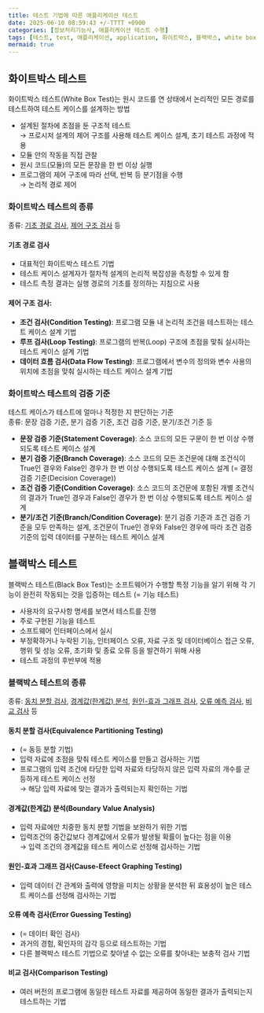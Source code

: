 ```yaml
---
title: 테스트 기법에 따른 애플리케이션 테스트
date: 2025-06-10 08:59:43 +/-TTTT +0900
categories: [정보처리기능사, 애플리케이션 테스트 수행]
tags: [테스트, test, 애플리케이션, application, 화이트박스, 블랙박스, white box, black box]
mermaid: true
---
```


## 화이트박스 테스트
화이트박스 테스트(White Box Test)는 원시 코드를 연 상태에서 논리적인 모든 경로를 테스트하여 테스트 케이스를 설계하는 방법
* 설계된 절차에 초점을 둔 구조적 테스트 <br>→ 프로시저 설계의 제어 구조를 사용해 테스트 케이스 설계, 초기 테스트 과정에 적용
* 모듈 안의 작동을 직접 관찰
* 원시 코드(모듈)의 모든 문장을 한 번 이상 실행
* 프로그램의 제어 구조에 따라 선택, 반복 등 분기점을 수행 <br>→ 논리적 경로 제어

### 화이트박스 테스트의 종류
종류: [기초 경로 검사](#기초-경로-검사), [제어 구조 검사](#제어-구조-검사) 등
#### 기초 경로 검사
* 대표적인 화이트박스 테스트 기법
* 테스트 케이스 설계자가 절차적 설계의 논리적 복잡성을 측정할 수 있게 함
* 테스트 측정 결과는 실행 경로의 기초를 정의하는 지침으로 사용

#### 제어 구조 검사:
* **조건 검사(Condition Testing)**: 프로그램 모듈 내 논리적 조건을 테스트하는 테스트 케이스 설계 기법
* **루프 검사(Loop Testing)**: 프로그램의 반복(Loop) 구조에 초점을 맟춰 실시하는 테스트 케이스 설계 기법
* **데이터 흐름 검사(Data Flow Testing)**: 프로그램에서 변수의 정의와 변수 사용의 위치에 초점을 맞춰 실시하는 테스트 케이스 설계 기법

### 화이트박스 테스트의 검증 기준
테스트 케이스가 테스트에 얼마나 적정한 지 판단하는 기준<br>
종류: 문장 검증 기준, 분기 검증 기준, 조건 검증 기준, 분기/조건 기준 등

* **문장 검증 기준(Statement Coverage)**:
소스 코드의 모든 구문이 한 번 이상 수행되도록 테스트 케이스 설계
* **분기 검증 기준(Branch Coverage)**:
소스 코드의 모든 조건문에 대해 조건식이 True인 결우와 False인 경우가 한 번 이상 수행되도록 테스트 케이스 설계 (= 결정 검증 기준(Decision Coverage))
* **조건 검증 기준(Condition Coverage)**:
소스 코드의 조건문에 포함된 개별 조건식의 결과가 True인 경우과 False인 경우가 한 번 이상 수행되도록 테스트 케이스 설계
* **분기/조건 기준(Branch/Condition Coverage)**:
분기 검증 기준과 조건 검증 기준을 모두 만족하는 설계, 조건문이 True인 경우와 False인 경우에 따라 조건 검증 기준의 입력 데이터를 구분하는 테스트 케이스 설계

## 블랙박스 테스트
블랙박스 테스트(Black Box Test)는 소프트웨어가 수행할 특정 기능을 알기 위해 각 기능이 완전히 작동되는 것을 입증하는 테스트 (= 기능 테스트)
* 사용자의 요구사항 명세를 보면서 테스트를 진행
* 주로 구현된 기능을 테스트
* 소프트웨어 인터페이스에서 실시
* 부정확하거나 누락된 기능, 인터페이스 오류, 자료 구조 및 데이터베이스 접근 오류, 행위 및 성능 오류, 초기화 및 종료 오류 등을 발견하기 위해 사용
* 테스트 과정의 후반부에 적용

### 블랙박스 테스트의 종류
종류: [동치 분할 검사](#동치-분할-검사equivalence-partitioning-testing), [경계값(한계값) 분석](#경계값한계값-분석boundary-value-analysis), [원인-효과 그래프 검사](#원인-효과-그래프-검사cause-efeect-graphing-testing), [오류 예측 검사](#오류-예측-검사error-guessing-testing), [비교 검사](#비교-검사comparison-testing) 등

#### 동치 분할 검사(Equivalence Partitioning Testing)
* (= 동등 분할 기법)
* 입력 자료에 초점을 맞춰 테스트 케이스를 만들고 검사하는 기법
* 프로그램의 입력 조건에 타당한 입력 자료와 타당하지 않은 입력 자료의 개수를 균등하게 테스트 케이스 선정 <br>→ 해당 입력 자료에 맞는 결과가 출력되는지 확인하는 기법

#### 경계값(한계값) 분석(Boundary Value Analysis)
* 입력 자료에만 치중한 동치 분할 기법을 보완하기 위한 기법
* 입력조건의 중간값보다 경계값에서 오류가 발생될 확률이 높다는 점을 이용 <br>→ 입력 조건의 경계값을 테스트 케이스로 선정해 검사하는 기법

#### 원인-효과 그래프 검사(Cause-Efeect Graphing Testing)
* 입력 데이터 간 관계와 출력에 영향을 미치는 상황을 분석한 뒤 효용성이 높은 테스트 케이스를 선정해 검사하는 기법

#### 오류 예측 검사(Error Guessing Testing)
* (= 데이터 확인 검사)
* 과거의 경험, 확인자의 감각 등으로 테스트하는 기법
* 다른 블랙박스 테스트 기법으로 찾아낼 수 없는 오류를 찾아내는 보충적 검사 기법

#### 비교 검사(Comparison Testing)
* 여러 버전의 프로그램에 동일한 테스트 자료를 제공하여 동일한 결과가 출력되는지 테스트하는 기법